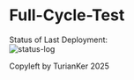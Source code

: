 # Full-Cycle-Test
Status of Last Deployment: <br>
![status-log](https://github.com/TurianKer/Full-Cycle-Test/actions/workflows/Git-Automation-Base/badge.svg)<br> <!-- name в файле а не название файла --> 

Copyleft by TurianKer 2025
